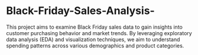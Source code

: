 # Black-Friday-Sales-Analysis-
This project aims to examine Black Friday sales data to gain insights into customer purchasing behavior and market trends. By leveraging exploratory data analysis (EDA) and visualization techniques, we aim to understand spending patterns across various demographics and product categories. 
